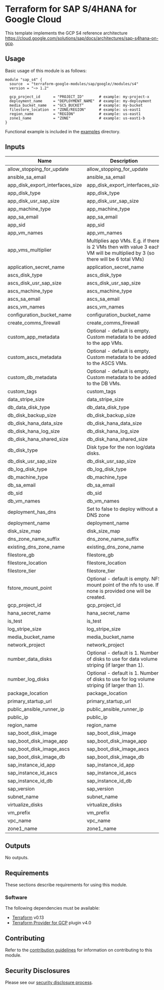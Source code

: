 # Terraform for SAP S/4HANA for Google Cloud

This template implements the GCP S4 reference architecture
https://cloud.google.com/solutions/sap/docs/architectures/sap-s4hana-on-gcp.

## Usage

Basic usage of this module is as follows:

```hcl
module "sap_s4" {
  source  = "terraform-google-modules/sap/google//modules/s4"
  version = "~> 1.2"

  gcp_project_id      = "PROJECT_ID"       # example: my-project-x
  deployment_name     = "DEPLOYMENT_NAME"  # example: my-deployment
  media_bucket_name   = "GCS_BUCKET"       # example: my-bucket
  filestore_location  = "ZONE/REGION"      # example: us-east1
  region_name         = "REGION"           # example: us-east1
  zone1_name          = "ZONE"             # example: us-east1-b
}
```

Functional example is included in the
[examples](../../examples/sap_hana_simple) directory.

<!-- BEGINNING OF PRE-COMMIT-TERRAFORM DOCS HOOK -->
## Inputs

| Name | Description | Type | Default | Required |
|------|-------------|------|---------|:--------:|
| allow\_stopping\_for\_update | allow\_stopping\_for\_update | `bool` | `true` | no |
| ansible\_sa\_email | ansible\_sa\_email | `string` | `""` | no |
| app\_disk\_export\_interfaces\_size | app\_disk\_export\_interfaces\_size | `number` | `128` | no |
| app\_disk\_type | app\_disk\_type | `string` | `"pd-balanced"` | no |
| app\_disk\_usr\_sap\_size | app\_disk\_usr\_sap\_size | `number` | `128` | no |
| app\_machine\_type | app\_machine\_type | `string` | `"n1-highem-32"` | no |
| app\_sa\_email | app\_sa\_email | `string` | `""` | no |
| app\_sid | app\_sid | `string` | `"ED1"` | no |
| app\_vm\_names | app\_vm\_names | `list(any)` | `[]` | no |
| app\_vms\_multiplier | Multiplies app VMs. E.g. if there is 2 VMs then with value 3 each VM will be multiplied by 3 (so there will be 6 total VMs) | `number` | `1` | no |
| application\_secret\_name | application\_secret\_name | `string` | `"default"` | no |
| ascs\_disk\_type | ascs\_disk\_type | `string` | `"pd-balanced"` | no |
| ascs\_disk\_usr\_sap\_size | ascs\_disk\_usr\_sap\_size | `number` | `128` | no |
| ascs\_machine\_type | ascs\_machine\_type | `string` | `"n1-standard-8"` | no |
| ascs\_sa\_email | ascs\_sa\_email | `string` | `""` | no |
| ascs\_vm\_names | ascs\_vm\_names | `list(any)` | `[]` | no |
| configuration\_bucket\_name | configuration\_bucket\_name | `string` | `""` | no |
| create\_comms\_firewall | create\_comms\_firewall | `bool` | `true` | no |
| custom\_app\_metadata | Optional - default is empty. Custom metadata to be added to the app VMs. | `map(string)` | `{}` | no |
| custom\_ascs\_metadata | Optional - default is empty. Custom metadata to be added to the ASCS VMs. | `map(string)` | `{}` | no |
| custom\_db\_metadata | Optional - default is empty. Custom metadata to be added to the DB VMs. | `map(string)` | `{}` | no |
| custom\_tags | custom\_tags | `list(any)` | `[]` | no |
| data\_stripe\_size | data\_stripe\_size | `string` | `"256k"` | no |
| db\_data\_disk\_type | db\_data\_disk\_type | `string` | `"pd-balanced"` | no |
| db\_disk\_backup\_size | db\_disk\_backup\_size | `number` | `128` | no |
| db\_disk\_hana\_data\_size | db\_disk\_hana\_data\_size | `number` | `249` | no |
| db\_disk\_hana\_log\_size | db\_disk\_hana\_log\_size | `number` | `104` | no |
| db\_disk\_hana\_shared\_size | db\_disk\_hana\_shared\_size | `number` | `208` | no |
| db\_disk\_type | Disk type for the non log/data disks. | `string` | `"pd-balanced"` | no |
| db\_disk\_usr\_sap\_size | db\_disk\_usr\_sap\_size | `number` | `32` | no |
| db\_log\_disk\_type | db\_log\_disk\_type | `string` | `"pd-balanced"` | no |
| db\_machine\_type | db\_machine\_type | `string` | `"n1-highmem-32"` | no |
| db\_sa\_email | db\_sa\_email | `string` | `""` | no |
| db\_sid | db\_sid | `string` | `"HD1"` | no |
| db\_vm\_names | db\_vm\_names | `list(any)` | `[]` | no |
| deployment\_has\_dns | Set to false to deploy without a DNS zone | `bool` | `true` | no |
| deployment\_name | deployment\_name | `string` | n/a | yes |
| disk\_size\_map | disk\_size\_map | `map(number)` | `{}` | no |
| dns\_zone\_name\_suffix | dns\_zone\_name\_suffix | `string` | `"gcp.sapcloud.goog."` | no |
| existing\_dns\_zone\_name | existing\_dns\_zone\_name | `string` | `""` | no |
| filestore\_gb | filestore\_gb | `number` | `1024` | no |
| filestore\_location | filestore\_location | `string` | n/a | yes |
| filestore\_tier | filestore\_tier | `string` | `"ENTERPRISE"` | no |
| fstore\_mount\_point | Optional - default is empty. NFS mount point of the nfs to use. If none is provided one will be created. | `string` | `""` | no |
| gcp\_project\_id | gcp\_project\_id | `string` | n/a | yes |
| hana\_secret\_name | hana\_secret\_name | `string` | `"default"` | no |
| is\_test | is\_test | `string` | `"false"` | no |
| log\_stripe\_size | log\_stripe\_size | `string` | `"64k"` | no |
| media\_bucket\_name | media\_bucket\_name | `string` | n/a | yes |
| network\_project | network\_project | `string` | `""` | no |
| number\_data\_disks | Optional - default is 1. Number of disks to use for data volume striping (if larger than 1). | `number` | `1` | no |
| number\_log\_disks | Optional - default is 1. Number of disks to use for log volume striping (if larger than 1). | `number` | `1` | no |
| package\_location | package\_location | `string` | `"gs://cloudsapdeploy/deployments/latest"` | no |
| primary\_startup\_url | primary\_startup\_url | `string` | `"gs://cloudsapdeploy/deployments/latest/startup/ansible_runner_startup.sh"` | no |
| public\_ansible\_runner\_ip | public\_ansible\_runner\_ip | `bool` | `true` | no |
| public\_ip | public\_ip | `bool` | `false` | no |
| region\_name | region\_name | `string` | n/a | yes |
| sap\_boot\_disk\_image | sap\_boot\_disk\_image | `string` | `"projects/rhel-sap-cloud/global/images/rhel-8-4-sap-v20220719"` | no |
| sap\_boot\_disk\_image\_app | sap\_boot\_disk\_image\_app | `string` | `""` | no |
| sap\_boot\_disk\_image\_ascs | sap\_boot\_disk\_image\_ascs | `string` | `""` | no |
| sap\_boot\_disk\_image\_db | sap\_boot\_disk\_image\_db | `string` | `""` | no |
| sap\_instance\_id\_app | sap\_instance\_id\_app | `string` | `"10"` | no |
| sap\_instance\_id\_ascs | sap\_instance\_id\_ascs | `string` | `"11"` | no |
| sap\_instance\_id\_db | sap\_instance\_id\_db | `string` | `"00"` | no |
| sap\_version | sap\_version | `string` | `"2021"` | no |
| subnet\_name | subnet\_name | `string` | `"default"` | no |
| virtualize\_disks | virtualize\_disks | `bool` | `true` | no |
| vm\_prefix | vm\_prefix | `string` | `"sap"` | no |
| vpc\_name | vpc\_name | `string` | `"default"` | no |
| zone1\_name | zone1\_name | `string` | n/a | yes |

## Outputs

No outputs.

<!-- END OF PRE-COMMIT-TERRAFORM DOCS HOOK -->

## Requirements

These sections describe requirements for using this module.

### Software

The following dependencies must be available:

- [Terraform][terraform] v0.13
- [Terraform Provider for GCP][terraform-provider-gcp] plugin v4.0

## Contributing

Refer to the [contribution guidelines](./CONTRIBUTING.md) for
information on contributing to this module.

[iam-module]: https://registry.terraform.io/modules/terraform-google-modules/iam/google
[project-factory-module]: https://registry.terraform.io/modules/terraform-google-modules/project-factory/google
[terraform-provider-gcp]: https://www.terraform.io/docs/providers/google/index.html
[terraform]: https://www.terraform.io/downloads.html

## Security Disclosures

Please see our [security disclosure process](./SECURITY.md).
